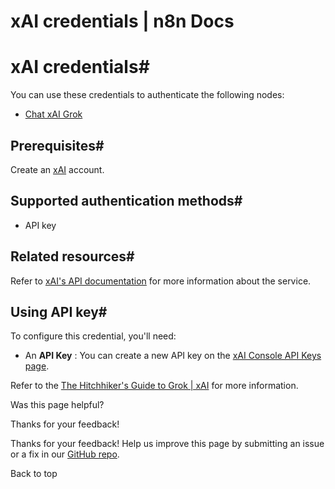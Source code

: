 # xAI credentials | n8n Docs

[ ](https://github.com/n8n-io/n8n-docs/edit/main/docs/integrations/builtin/credentials/xai.md "Edit this page")

# xAI credentials#

You can use these credentials to authenticate the following nodes:

  * [Chat xAI Grok](../../cluster-nodes/sub-nodes/n8n-nodes-langchain.lmchatxaigrok/)

## Prerequisites#

Create an [xAI](https://accounts.x.ai/sign-up) account.

## Supported authentication methods#

  * API key

## Related resources#

Refer to [xAI's API documentation](https://docs.x.ai/docs/api-reference) for more information about the service.

## Using API key#

To configure this credential, you'll need:

  * An **API Key** : You can create a new API key on the [xAI Console API Keys page](https://console.x.ai/team/default/api-keys).

Refer to the [The Hitchhiker's Guide to Grok | xAI](https://docs.x.ai/docs/tutorial) for more information.

Was this page helpful? 

Thanks for your feedback! 

Thanks for your feedback! Help us improve this page by submitting an issue or a fix in our [GitHub repo](https://github.com/n8n-io/n8n-docs). 

Back to top